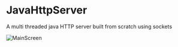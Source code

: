 # JavaHttpServer
A multi threaded java HTTP server built from scratch using sockets

![MainScreen](https://user-images.githubusercontent.com/48278398/104567426-70d3bc00-5657-11eb-85d0-6e2ce5a5540e.png)
